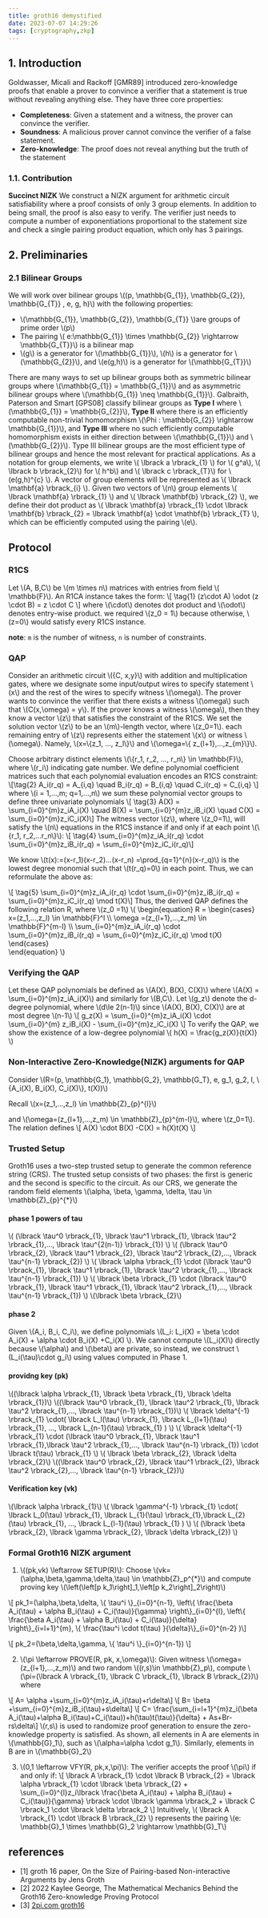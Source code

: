 ```yaml
---
title: groth16 demystified
date: 2023-07-07 14:29:26
tags: [cryptography,zkp]
---
```

<script
  src="https://cdn.mathjax.org/mathjax/latest/MathJax.js?config=TeX-AMS-MML_HTMLorMML"
  type="text/javascript">
</script>
## 1. Introduction
Goldwasser, Micali and Rackoff [GMR89] introduced zero-knowledge proofs that enable a prover to convince a verifier that a statement is true without revealing anything else. They have three core properties:
- **Completeness**: Given a statement and a witness, the prover can convince the verifier. 
- **Soundness**: A malicious prover cannot convince the verifier of a false statement. 
- **Zero-knowledge**: The proof does not reveal anything but the truth of the statement

### 1.1. Contribution
**Succinct NIZK** We construct a NIZK argument for arithmetic circuit satisfiability where a proof consists of only 3 group elements. In addition to being small, the proof is also easy to verify. The verifier just needs to compute a number of exponentiations proportional to the statement size and check a single pairing product equation, which only has 3 pairings.


## 2. Preliminaries
### 2.1 Bilinear Groups
We will work over bilinear groups \\((p, \mathbb{G_{1}}, \mathbb{G_{2}}, \mathbb{G_{T}} , e, g, h)\\) with the following properties:
- \\(\mathbb{G_{1}}, \mathbb{G_{2}}, \mathbb{G_{T}} \\)are groups of prime order \\(p\\)
- The pairing \\( e:\mathbb{G_{1}} \times \mathbb{G_{2}} \rightarrow \mathbb{G_{T}}\\) is a bilinear map
- \\(g\\) is a generator for \\(\mathbb{G_{1}}\\), \\(h\\) is a generator for \\(\mathbb{G_{2}}\\), and \\(e(g,h)\\) is a generator for \\(\mathbb{G_{T}}\\)

There are many ways to set up bilinear groups both as symmetric bilinear groups where \\(\mathbb{G_{1}} = \mathbb{G_{1}}\\) and as asymmetric bilinear groups where \\(\mathbb{G_{1}} \neq \mathbb{G_{1}}\\). Galbraith, Paterson and Smart [GPS08] classify bilinear groups as **Type I** where \\(\mathbb{G_{1}} = \mathbb{G_{2}}\\), **Type II** where there is an efficiently computable non-trivial homomorphism \\(\Phi : \mathbb{G_{2}} \rightarrow \mathbb{G_{1}}\\), and **Type III** where no such efficiently computable homomorphism exists in either direction between \\(\mathbb{G_{1}}\\) and \\(\mathbb{G_{2}}\\). Type III bilinear groups are the most efficient type of bilinear groups and hence the most relevant for practical applications.
As a notation for group elements, we write \\( \lbrack a \rbrack_{1} \\) for \\( g^a\\), \\( \lbrack b \rbrack_{2}\\) for \\( h^b\\) and \\( \lbrack c \rbrack_{T}\\) for \\(e(g,h)^{c} \\).  A vector of group elements will be represented as \\( \lbrack \mathbf{a} \rbrack_{i} \\).  Given two vectors of \\(n\\) group elements \\( \lbrack \mathbf{a} \rbrack_{1} \\) and \\( \lbrack \mathbf{b} \rbrack_{2} \\), we define their dot product as \\( \lbrack \mathbf{a} \rbrack_{1} \cdot \lbrack \mathbf{b} \rbrack_{2}  = \lbrack \mathbf{a} \cdot  \mathbf{b} \rbrack_{T} \\), which can be efficiently computed using the pairing \\(e\\).


## Protocol


### R1CS
Let \\(A, B,C\\) be \\(m \times n\\) matrices with entries from field \\( \mathbb{F}\\). An R1CA instance takes the form:
\\[ \tag{1} (z\cdot A) \odot (z \cdot B) = z \cdot C \\]
where \\(\cdot\\) denotes dot product and \\(\odot\\) denotes entry-wise product. we required \\(z_0 = 1\\) because otherwise, \\(z=0\\) would satisfy every R1CS instance.

**note**: `m` is the number of witness, `n` is number of constraints.

### QAP
Consider an arithmetic circuit \\({C, x,y}\\) with addition and multiplication gates, where we designate some input/output wires to specify statement \\(x\\) and the rest of the wires to specify witness \\(\omega\\). The prover wants to convince the verifier that there exists a witness \\(\omega\\) such that \\(C(x,\omega) = y\\). If the prover knows a witness \\(\omega\\), then they know a vector \\(z\\) that satisfies the constraint of the R1CS. We set the solution vector \\(z\\) to be an \\(m\\)-length vector, where \\(z_0=1\\). each remaining entry of \\(z\\) represents either the statement \\(x\\) or witness \\(\omega\\). Namely, \\(x=\\{z_1, ..., z_l\\}\\) and \\(\omega=\\{ z_{l+1},...,z_{m}\\}\\). 

Choose arbitrary distinct elements \\(\\{r_1, r_2, ..., r_n\\} \in \mathbb{F}\\), where \\(r_i\\) indicating gate number. We define polynomial coefficient matrices such that each polynomial evaluation encodes an R1CS constraint:
\\[\tag{2} A_i(r_q) = A_{i,q} \quad B_i(r_q) = B_{i,q} \quad C_i(r_q) = C_{i,q} \\] 
where \\(i = 1,...,m; q=1,...,n\\)
we sum these polynomial vector groups to define three univariate polynomials
\\[ \tag{3} A(X) = \sum_{i=0}^{m}z_iA_i(X) \quad B(X) = \sum_{i=0}^{m}z_iB_i(X) \quad C(X) = \sum_{i=0}^{m}z_iC_i(X)\\]
The witness vector \\(z\\), where \\(z_0=1\\), will satisfy the \\(n\\) equations in the R1CS instance if and only if at each point \\(\\{r_1, r_2,...r_n\\}\\):
\\[ \tag{4} \sum_{i=0}^{m}z_iA_i(r_q) \cdot \sum_{i=0}^{m}z_iB_i(r_q) = \sum_{i=0}^{m}z_iC_i(r_q)\\]

We know \\(t(x):=(x-r_1)(x-r_2)...(x-r_n) =\prod_{q=1}^{n}(x-r_q)\\) is the lowest degree monomial such that \\(t(r_q)=0\\) in each point. Thus, we can reformulate the above as:

\\[ \tag{5} \sum_{i=0}^{m}z_iA_i(r_q) \cdot \sum_{i=0}^{m}z_iB_i(r_q) = \sum_{i=0}^{m}z_iC_i(r_q)  \mod t(X)\\]
Thus, the derived QAP defines the following relation R, where \\(z_0 =1\\)
\\(
  \begin{equation}
  R =
    \begin{cases}
      x=(z_1,...,z_l) \in \mathbb{F}^l \\\\
      \omega =(z_{l+1},...,z_m) \in \mathbb{F}^{m-l} \\\\
      \sum_{i=0}^{m}z_iA_i(r_q) \cdot \sum_{i=0}^{m}z_iB_i(r_q) = \sum_{i=0}^{m}z_iC_i(r_q)  \mod t(X)
    \end{cases}       
\end{equation}
  \\)

### Verifying the QAP
Let these QAP polynomials be defined as \\(A(X), B(X), C(X)\\) where \\(A(X) = \sum_{i=0}^{m}z_iA_i(X)\\) and similarly for \\(B,C\\). Let \\(g_z\\) denote the d-degree polynomial, where \\(d\le 2(n-1)\\) since \\(A(X), B(X), C(X)\\) are at most degree \\(n-1\\)
\\[ g_z(X) = \sum_{i=0}^{m}z_iA_i(X) \cdot \sum_{i=0}^{m} z_iB_i(X) - \sum_{i=0}^{m}z_iC_i(X)  \\]
To verify the QAP, we show the existence of a low-degree polynomial \\( h(X) = \frac{g_z(X)}{t(X)} \\)


### Non-Interactive Zero-Knowledge(NIZK) arguments for QAP
Consider \\(R=(p, \mathbb{G_1}, \mathbb{G_2}, \mathbb{G_T}, e, g_1, g_2, l, \\{A_i(X), B_i(X), C_i(X)\\}, t(X))\\)

Recall \\(x=(z_1,...,z_l) \in \mathbb{Z}_{p}^{l}\\)

and \\(\omega=(z_{l+1},...,z_m) \in \mathbb{Z}_{p}^{m-l}\\), where \\(z_0=1\\). The relation defines
\\[ A(X) \cdot B(X) -C(X) = h(X)t(X) \\]


### Trusted Setup

Groth16 uses a two-step trusted setup to generate the common reference string (CRS). The trusted setup consists of two phases: the first is generic and the second is specific to the circuit.
As our CRS, we generate the random field elements \\(\alpha, \beta, \gamma, \delta, \tau \in \mathbb{Z}_{p}^{*}\\)
#### phase 1 powers of tau
\\( (\lbrack \tau^0 \rbrack_{1}, \lbrack \tau^1 \rbrack_{1}, \lbrack \tau^2 \rbrack_{1},..., \lbrack \tau^{2(n-1)} \rbrack_{1}) \\)
\\( (\lbrack \tau^0 \rbrack_{2}, \lbrack \tau^1 \rbrack_{2}, \lbrack \tau^2 \rbrack_{2},..., \lbrack \tau^{n-1} \rbrack_{2}) \\)
\\( \lbrack \alpha \rbrack_{1} \cdot (\lbrack \tau^0 \rbrack_{1}, \lbrack \tau^1 \rbrack_{1}, \lbrack \tau^2 \rbrack_{1},..., \lbrack \tau^{n-1} \rbrack_{1}) \\)
\\( \lbrack \beta \rbrack_{1} \cdot (\lbrack \tau^0 \rbrack_{1}, \lbrack \tau^1 \rbrack_{1}, \lbrack \tau^2 \rbrack_{1},..., \lbrack \tau^{n-1} \rbrack_{1}) \\)
\\(\lbrack \beta \rbrack_{2}\\)

#### phase 2
Given \\(A_i, B_i, C_i\\), we define polynomials \\(L_i: L_i(X) = \beta \cdot A_i(X) + \alpha \cdot B_i(X) +C_i(X) \\). We cannot compute \\(L_i(X)\\) directly because \\(\alpha\\) and \\(\beta\\) are private, so instead, we construct \\(L_i(\tau)\cdot g_i\\) using values computed in Phase 1.

#### providng key (pk)
\\((\lbrack \alpha \rbrack_{1}, \lbrack \beta \rbrack_{1}, \lbrack \delta \rbrack_{1})\\)
\\((\lbrack \tau^0 \rbrack_{1}, \lbrack \tau^2 \rbrack_{1}, \lbrack \tau^2 \rbrack_{1},...,  \lbrack \tau^{n-1} \rbrack_{1})\\)
\\( \lbrack \delta^{-1} \rbrack_{1} \cdot( \lbrack L_l(\tau) \rbrack_{1}, \lbrack L_{l+1}(\tau) \rbrack_{1}, ..., \lbrack L_{n-1}(\tau) \rbrack_{1}   ) \\)
\\(  \lbrack \\delta^{-1} \rbrack_{1} \cdot (\lbrack \tau^0 \rbrack_{1}, \lbrack \tau^1 \rbrack_{1},\lbrack \tau^2 \rbrack_{1},...,  \lbrack \tau^{n-1} \rbrack_{1}) \cdot \lbrack t(\tau) \rbrack_{1} \\)
\\( \lbrack \beta \rbrack_{2}, \lbrack \delta \rbrack_{2}\\)
\\((\lbrack \tau^0 \rbrack_{2}, \lbrack \tau^1 \rbrack_{2}, \lbrack \tau^2 \rbrack_{2},...,  \lbrack \tau^{n-1} \rbrack_{2})\\)


#### Verification key (vk)
\\(\lbrack \alpha \rbrack_{1}\\)
\\( \lbrack \gamma^{-1} \rbrack_{1} \cdot( \lbrack L_0(\tau) \rbrack_{1}, \lbrack L_{1}(\tau) \rbrack_{1},\lbrack L_{2}(\tau) \rbrack_{1}, ..., \lbrack L_{l-1}(\tau) \rbrack_{1}   ) \\)
\\( (\lbrack \beta \rbrack_{2}, \lbrack \gamma \rbrack_{2}, \lbrack \delta \rbrack_{2}) \\)



### Formal Groth16 NIZK argument
1. \\((pk,vk) \leftarrow SETUP(R)\\): Choose \\(vk=(\alpha,\beta,\gamma,\delta,\tau) \in \mathbb{Z}_p^{*}\\) and compute proving key 
\\(\left\(\left\[p k_1\right\]_1,\left\[p k_2\right\]_2\right\)\\)

\\[
 pk_1=(\alpha,\beta,\delta,
\\{ \tau^i \\}_{i=0}^{n-1}, 
\left\\{ \frac{\beta A_i(\tau) + \alpha B_i(\tau) + C_i(\tau)}{\gamma} \right\\}\_{i=0}^{l},
\left\\{ \frac{\beta A_i(\tau) + \alpha B_i(\tau) + C_i(\tau)}{\delta} \right\\}\_{i=l+1}^{m},
\\{ \frac{\tau^i \cdot t(\tau) }{\delta}\\}\_{i=0}^{n-2}
)\\]


\\[ pk_2=(\beta,\delta,\gamma, \\{ \tau^i \\}_{i=0}^{n-1}) \\]

2. \\(\pi \leftarrow PROVE(R, pk, x,\omega)\\): Given witness \\(\omega=(z_{l+1},...,z_m)\\) and two random \\((r,s)\in \mathbb{Z}_p\\), compute \\(\pi=(\lbrack A \rbrack\_{1}, \lbrack C \rbrack\_{1}, \lbrack B \rbrack\_{2})\\) where

\\[ A= \alpha +\sum_{i=0}^{m}z_iA_i(\tau)+r\delta\\]
\\[ B= \beta +\sum_{i=0}^{m}z_iB_i(\tau)+s\delta\\]
\\[ C= \frac{\sum_{i=l+1}^{m}z_i(\beta A_i(\tau)+\alpha B_i(\tau)+C_i(\tau))+h(\tau)t(\tau)}{\delta} + As+Br-rs\delta\\]
\\(r,s\\) is used to randomize proof generation to ensure the zero-knowledge property is satisfied. As shown, all elements in A are elements in \\(\mathbb{G}_1\\), such as \\(\alpha=\alpha \cdot g_1\\). Similarly, elements in B are in \\(\mathbb{G}_2\\)

3. \\(0,1 \leftarrow VFY(R, pk,x,\pi)\\): The verifier accepts the proof \\(\pi\\) if and only if:
\\[ \lbrack A \rbrack_{1} \cdot   \lbrack B \rbrack_{2} = \lbrack \alpha \rbrack_{1} \cdot   \lbrack \beta \rbrack_{2} + \sum_{i=0}^{l}z_i\lbrack \frac{\beta A_i(\tau) + \alpha B_i(\tau) + C_i(\tau)}{\gamma} \rbrack \cdot \lbrack \gamma \rbrack_2 + \lbrack C \rbrack_1 \cdot \lbrack \delta \rbrack_2 \\] 
Intuitively, \\( \lbrack A \rbrack_{1} \cdot   \lbrack B \rbrack_{2} \\) represents the pairing \\(e: \mathbb{G}_1 \times \mathbb{G}_2 \rightarrow \mathbb{G}_T\\)
## references
- [1] groth 16 paper, On the Size of Pairing-based Non-interactive Arguments by Jens Groth
- [2] 2022 Kaylee George, The Mathematical Mechanics Behind the Groth16 Zero-knowledge Proving Protocol
- [3] [2pi.com groth16](https://xn--2-umb.com/22/groth16/)